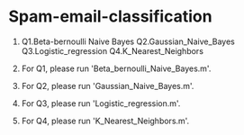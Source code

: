 # Spam-email-classification
1. Q1.Beta-bernoulli Naive Bayes
   Q2.Gaussian_Naive_Bayes
   Q3.Logistic_regression
   Q4.K_Nearest_Neighbors

2. For Q1, please run 'Beta_bernoulli_Naive_Bayes.m'.

3. For Q2, please run 'Gaussian_Naive_Bayes.m'.

4. For Q3, please run 'Logistic_regression.m'.

5. For Q4, please run 'K_Nearest_Neighbors.m'.
